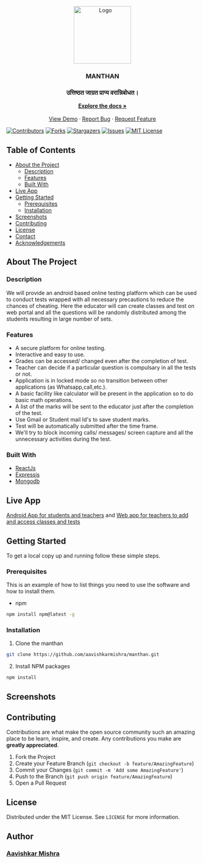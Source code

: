 <p align="center">
  <a href="https://github.com/aavishkarmishra/manthan">
    <img src="https://avatars3.githubusercontent.com/u/74331410?s=400&u=7b6f3cd00fcf7091d337c377229c359d7c3c5639&v=4" alt="Logo" width="150">
  </a>

  <h3 align="center">MANTHAN</h3>
  <h3 align="center">उत्तिष्ठत जाग्रत प्राप्य वरान्निबोधत।</h3>
  <p align="center">
    <a href="https://github.com/aavishkarmishra/manthan"><strong>Explore the docs »</strong></a>
    <br />
    <br />
    <a href="https://manthan-app.herokuapp.com/">View Demo</a>
    ·
    <a href="https://github.com/aavishkarmishra/manthan/issues">Report Bug</a>
    ·
    <a href="https://github.com/aavishkarmishra/manthan/issues">Request Feature</a>
  </p>
</p>

[![Contributors][contributors-shield]][contributors-url]
[![Forks][forks-shield]][forks-url]
[![Stargazers][stars-shield]][stars-url]
[![Issues][issues-shield]][issues-url]
[![MIT License][license-shield]][license-url]


<!-- TABLE OF CONTENTS -->
## Table of Contents

* [About the Project](#about-the-project)
  * [Description](#description)
  * [Features](#features)
  * [Built With](#built-with)
* [Live App](#live-app)
* [Getting Started](#getting-started)
  * [Prerequisites](#prerequisites)
  * [Installation](#installation)
* [Screenshots](#screenshots)
* [Contributing](#contributing)
* [License](#license)
* [Contact](#contact)
* [Acknowledgements](#acknowledgements)



<!-- ABOUT THE PROJECT -->
## About The Project

### Description
We will provide an android based online testing platform which can be used to conduct tests wrapped with all necessary precautions to reduce the chances of cheating. Here the educator will can create classes and test on web portal and all the questions will be randomly distributed among the students resulting in large number of sets.

### Features
- A secure platform for online testing.
- Interactive and easy to use.
- Grades can be accessed/ changed even after the completion of test.
- Teacher can decide if a particular question is compulsary in all the tests or not.
- Application is in locked mode so no transition between other applications (as Whatsapp,call,etc.).
- A basic facility like calculator will be present in the application so to do basic math operations.
- A list of the marks will be sent to the educator just after the completion of the test.
- Use Gmail or Student mail Id's to save student marks.
- Test will be automatically submitted after the time frame.
- We'll try to block incoming calls/ messages/ screen capture and all the unnecessary activities during the test.

### Built With

* [ReactJs](https://reactjs.org/)
* [Expressjs](https://expressjs.com/)
* [Mongodb](https://www.mongodb.com/)


<!-- LIVE APP-->
## Live App 
[Android App for students and teachers]() and [Web app for teachers to add and access classes and tests](https://manthan-app.herokuapp.com/)


<!-- GETTING STARTED -->
## Getting Started

To get a local copy up and running follow these simple steps.

### Prerequisites

This is an example of how to list things you need to use the software and how to install them.
* npm
```sh
npm install npm@latest -g
```

### Installation

1. Clone the manthan
```sh
git clone https://github.com/aavishkarmishra/manthan.git
```
2. Install NPM packages
```sh
npm install
```



<!-- USAGE EXAMPLES -->
## Screenshots

<!-- CONTRIBUTING -->
## Contributing

Contributions are what make the open source community such an amazing place to be learn, inspire, and create. Any contributions you make are **greatly appreciated**.

1. Fork the Project
2. Create your Feature Branch (`git checkout -b feature/AmazingFeature`)
3. Commit your Changes (`git commit -m 'Add some AmazingFeature'`)
4. Push to the Branch (`git push origin feature/AmazingFeature`)
5. Open a Pull Request



<!-- LICENSE -->
## License

Distributed under the MIT License. See `LICENSE` for more information.



<!-- CONTACT -->

## Author

### [Aavishkar Mishra](https://github.com/aavishkarmishra)



<!-- MARKDOWN LINKS & IMAGES -->
<!-- https://www.markdownguide.org/basic-syntax/#reference-style-links -->
[contributors-shield]: https://img.shields.io/github/contributors/aavishkarmishra/manthan.svg?style=flat-square
[contributors-url]: https://github.com/aavishkarmishra/manthan/graphs/contributors
[forks-shield]: https://img.shields.io/github/forks/aavishkarmishra/manthan.svg?style=flat-square
[forks-url]: https://github.com/aavishkarmishra/manthan/network/members
[stars-shield]: https://img.shields.io/github/stars/aavishkarmishra/manthan.svg?style=flat-square
[stars-url]: https://github.com/aavishkarmishra/manthan/stargazers
[issues-shield]: https://img.shields.io/github/issues/aavishkarmishra/manthan.svg?style=flat-square
[issues-url]: https://github.com/aavishkarmishra/manthan/issues
[license-shield]: https://img.shields.io/github/license/aavishkarmishra/manthan.svg?style=flat-square
[license-url]: https://github.com/aavishkarmishra/manthan/blob/master/LICENSE.txt
[linkedin-shield]: https://img.shields.io/badge/-LinkedIn-black.svg?style=flat-square&logo=linkedin&colorB=555
[linkedin-url]: https://linkedin.com/in/aavishkarmishra
[product-screenshot]: images/screenshot.png

